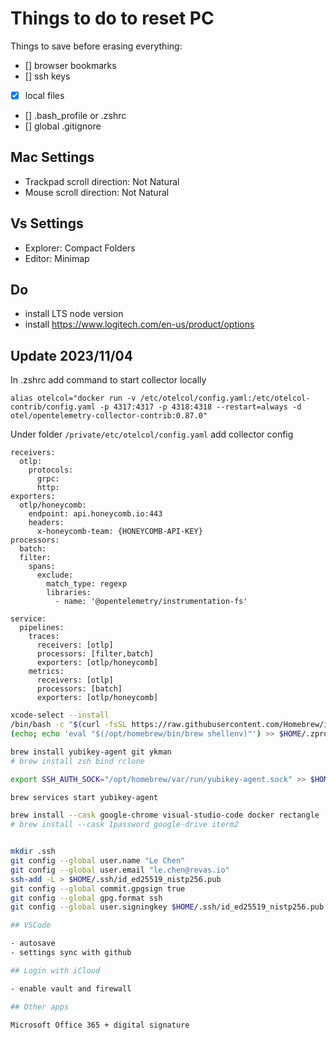 # Things to do to reset PC

Things to save before erasing everything:

- [] browser bookmarks
- [] ssh keys
- [x] local files
- [] .bash_profile or .zshrc
- [] global .gitignore

## Mac Settings

- Trackpad scroll direction: Not Natural
- Mouse scroll direction: Not Natural

## Vs Settings

- Explorer: Compact Folders
- Editor: Minimap

## Do

- install LTS node version
- install <https://www.logitech.com/en-us/product/options>

## Update 2023/11/04

In .zshrc add command to start collector locally

`alias otelcol="docker run -v /etc/otelcol/config.yaml:/etc/otelcol-contrib/config.yaml -p 4317:4317 -p 4318:4318 --restart=always -d otel/opentelemetry-collector-contrib:0.87.0"`

Under folder `/private/etc/otelcol/config.yaml` add collector config

```
receivers:
  otlp:
    protocols:
      grpc:
      http:
exporters:
  otlp/honeycomb:
    endpoint: api.honeycomb.io:443
    headers:
      x-honeycomb-team: {HONEYCOMB-API-KEY}
processors:
  batch:
  filter:
    spans:
      exclude:
        match_type: regexp
        libraries:
          - name: '@opentelemetry/instrumentation-fs'

service:
  pipelines:
    traces:
      receivers: [otlp]
      processors: [filter,batch]
      exporters: [otlp/honeycomb]
    metrics:
      receivers: [otlp]
      processors: [batch]
      exporters: [otlp/honeycomb]
```

``` bash
xcode-select --install
/bin/bash -c "$(curl -fsSL https://raw.githubusercontent.com/Homebrew/install/HEAD/install.sh)"
(echo; echo 'eval "$(/opt/homebrew/bin/brew shellenv)"') >> $HOME/.zprofile

brew install yubikey-agent git ykman
# brew install zsh bind rclone

export SSH_AUTH_SOCK="/opt/homebrew/var/run/yubikey-agent.sock" >> $HOME/.zprofile # does this work?

brew services start yubikey-agent

brew install --cask google-chrome visual-studio-code docker rectangle
# brew install --cask 1password google-drive iterm2


mkdir .ssh
git config --global user.name "Le Chen"
git config --global user.email "le.chen@revas.io"
ssh-add -L > $HOME/.ssh/id_ed25519_nistp256.pub
git config --global commit.gpgsign true
git config --global gpg.format ssh
git config --global user.signingkey $HOME/.ssh/id_ed25519_nistp256.pub

## VSCode

- autosave
- settings sync with github

## Login with iCloud

- enable vault and firewall

## Other apps

Microsoft Office 365 + digital signature
```
